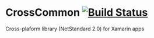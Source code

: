 # CrossCommon [![Build Status](https://travis-ci.com/trinnguyen/CrossCommon.svg?branch=master)](https://travis-ci.com/trinnguyen/CrossCommon)
Cross-plaform library (NetStandard 2.0) for Xamarin apps
